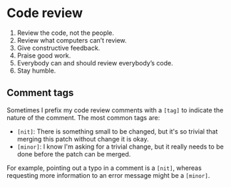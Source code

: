 # Code review

1. Review the code, not the people.
2. Review what computers can’t review.
3. Give constructive feedback.
4. Praise good work.
5. Everybody can and should review everybody’s code.
6. Stay humble.


## Comment tags

Sometimes I prefix my code review comments with a `[tag]` to indicate the nature
of the comment. The most common tags are:

* `[nit]`: There is something small to be changed, but it's so trivial that
  merging this patch without change it is okay.
* `[minor]`: I know I'm asking for a trivial change, but it really needs to be
  done before the patch can be merged.

For example, pointing out a typo in a comment is a `[nit]`, whereas requesting
more information to an error message might be a `[minor]`.
